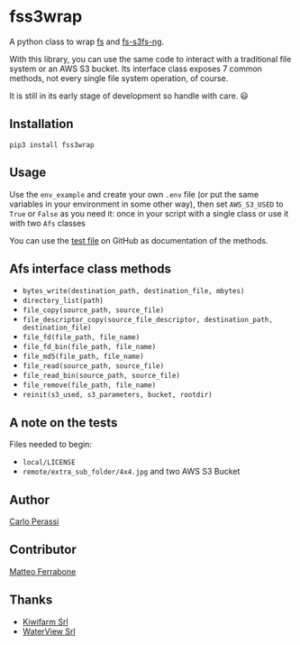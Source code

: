 # fss3wrap
A python class to wrap [fs](https://github.com/PyFilesystem/pyfilesystem2) and [fs-s3fs-ng](https://github.com/mrk-its/s3fs).

With this library, you can use the same code to interact with a traditional file system or an AWS S3 bucket.
Its interface class exposes 7 common methods, not every single file system operation, of course.

It is still in its early stage of development so handle with care. 😃


## Installation

```
pip3 install fss3wrap
```


## Usage

Use the `env_example` and create your own `.env` file (or put the same variables in your environment in some other way), then set `AWS_S3_USED` to `True` or `False` as you need it: once in your script with a single class or use it with two `Afs` classes

You can use the [test file](https://github.com/carlok/fss3wrap) on GitHub as documentation of the methods.


## Afs interface class methods 

* `bytes_write(destination_path, destination_file, mbytes)`
* `directory_list(path)`
* `file_copy(source_path, source_file)`
* `file_descriptor_copy(source_file_descriptor, destination_path, destination_file)`
* `file_fd(file_path, file_name)`
* `file_fd_bin(file_path, file_name)`
* `file_md5(file_path, file_name)`
* `file_read(source_path, source_file)`
* `file_read_bin(source_path, source_file)`
* `file_remove(file_path, file_name)`
* `reinit(s3_used, s3_parameters, bucket, rootdir)`


## A note on the tests

Files needed to begin:
* `local/LICENSE`
* `remote/extra_sub_folder/4x4.jpg`
and two AWS S3 Bucket


## Author

[Carlo Perassi](https://carlo.perassi.com)


## Contributor

[Matteo Ferrabone](https://github.com/desmoteo)


## Thanks

* [Kiwifarm Srl](https://www.kiwifarm.it/)
* [WaterView Srl](https://www.waterview.it/)
